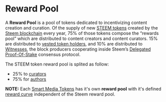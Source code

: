 # Reward Pool

A **Reward Pool** is a pool of tokens dedicated to incentivizing content creation and curation. Of the supply of new [STEEM tokens](/docs/glossary/steem.md) created by the [Steem blockchain]((/docs/glossary/steem-blockchain.md)) every year, 75% of those tokens compose the “rewards pool” which are distributed to content creators and content curators. 15% are distributed to [vested token holders](/docs/glossary/vests.md), and 10% are distributed to [Witnesses](/docs/glossary/witness.md), the block producers cooperating inside Steem’s [Delegated Proof-Of-Stake](/docs/glossary/delegated-proof-of-stake.md) consensus protocol.

The STEEM token reward pool is splited  as follow:

- 25% to [curators](/docs/glossary/curator.md)
- 75% for [authors](/docs/glossary/author.md)

**NOTE:** Each [Smart Media Tokens](/docs/glossary/smart-media-tokens.md) has it's own **reward pool** with it's defined [reward curve](/docs/glossary/reward-curve.md) independent of the Steem reward pool. 


